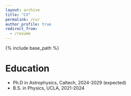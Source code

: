 ```yaml
---
layout: archive
title: "CV"
permalink: /cv/
author_profile: true
redirect_from:
  - /resume
---
```


{% include base_path %}

Education
======
* Ph.D in Astrophysics, Caltech, 2024-2029 (expected)
* B.S. in Physics, UCLA, 2021-2024

